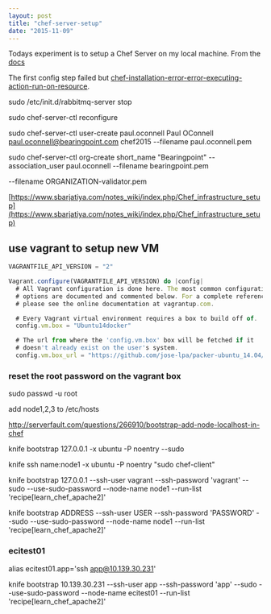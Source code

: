 ```yaml
---
layout: post
title: "chef-server-setup"
date: "2015-11-09"
---
```


Todays experiment is to setup a Chef Server on my local machine.
From the [docs](https://docs.chef.io/release/server_12-2/install_server.html)

The first config step failed but [chef-installation-error-error-executing-action-run-on-resource](http://serverfault.com/questions/653889/chef-installation-error-error-executing-action-run-on-resource).

sudo /etc/init.d/rabbitmq-server stop


sudo chef-server-ctl reconfigure

sudo chef-server-ctl user-create paul.oconnell Paul OConnell paul.oconnell@bearingpoint.com chef2015 --filename paul.oconnell.pem

sudo chef-server-ctl org-create short_name "Bearingpoint" --association_user paul.oconnell --filename bearingpoint.pem

--filename ORGANIZATION-validator.pem

[https://www.sbarjatiya.com/notes_wiki/index.php/Chef_infrastructure_setup](https://www.sbarjatiya.com/notes_wiki/index.php/Chef_infrastructure_setup)

## use vagrant to setup new VM
```javascript
VAGRANTFILE_API_VERSION = "2"

Vagrant.configure(VAGRANTFILE_API_VERSION) do |config|
  # All Vagrant configuration is done here. The most common configuration
  # options are documented and commented below. For a complete reference,
  # please see the online documentation at vagrantup.com.

  # Every Vagrant virtual environment requires a box to build off of.
  config.vm.box = "Ubuntu14docker"

  # The url from where the 'config.vm.box' box will be fetched if it
  # doesn't already exist on the user's system.
  config.vm.box_url = "https://github.com/jose-lpa/packer-ubuntu_14.04/releases/download/v2.0/ubuntu-14.04.box"
```

### reset the root password on the vagrant box

sudo passwd -u root

add node1,2,3 to /etc/hosts

http://serverfault.com/questions/266910/bootstrap-add-node-localhost-in-chef

knife bootstrap 127.0.0.1 -x ubuntu -P noentry --sudo

knife ssh name:node1 -x ubuntu -P noentry "sudo chef-client"



knife bootstrap 127.0.0.1 --ssh-user vagrant --ssh-password 'vagrant' --sudo --use-sudo-password --node-name node1 --run-list 'recipe[learn_chef_apache2]'

knife bootstrap ADDRESS --ssh-user USER --ssh-password 'PASSWORD' --sudo --use-sudo-password --node-name node1 --run-list 'recipe[learn_chef_apache2]'

### ecitest01

alias ecitest01.app='ssh app@10.139.30.231'

knife bootstrap 10.139.30.231 --ssh-user app --ssh-password 'app' --sudo --use-sudo-password --node-name ecitest01 --run-list 'recipe[learn_chef_apache2]'
